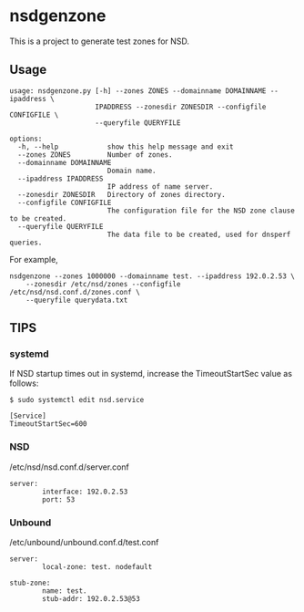 # nsdgenzone

This is a project to generate test zones for NSD.

## Usage

```
usage: nsdgenzone.py [-h] --zones ZONES --domainname DOMAINNAME --ipaddress \
                     IPADDRESS --zonesdir ZONESDIR --configfile CONFIGFILE \
                     --queryfile QUERYFILE

options:
  -h, --help            show this help message and exit
  --zones ZONES         Number of zones.
  --domainname DOMAINNAME
                        Domain name.
  --ipaddress IPADDRESS
                        IP address of name server.
  --zonesdir ZONESDIR   Directory of zones directory.
  --configfile CONFIGFILE
                        The configuration file for the NSD zone clause to be created.
  --queryfile QUERYFILE
                        The data file to be created, used for dnsperf queries.
```

For example,

```
nsdgenzone --zones 1000000 --domainname test. --ipaddress 192.0.2.53 \
    --zonesdir /etc/nsd/zones --configfile /etc/nsd/nsd.conf.d/zones.conf \
    --queryfile querydata.txt
```

## TIPS

### systemd

If NSD startup times out in systemd, increase the TimeoutStartSec value as follows:

```
$ sudo systemctl edit nsd.service 
```

```
[Service]
TimeoutStartSec=600
```

### NSD

/etc/nsd/nsd.conf.d/server.conf

```
server:
        interface: 192.0.2.53
        port: 53
```

### Unbound

/etc/unbound/unbound.conf.d/test.conf

```
server:
        local-zone: test. nodefault

stub-zone:
        name: test.
        stub-addr: 192.0.2.53@53
```
